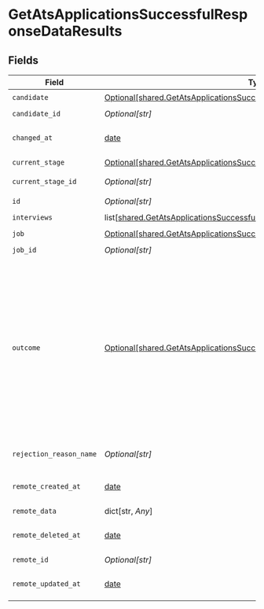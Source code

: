# GetAtsApplicationsSuccessfulResponseDataResults


## Fields

| Field                                                                                                                                                                                                                                                                                                                                                          | Type                                                                                                                                                                                                                                                                                                                                                           | Required                                                                                                                                                                                                                                                                                                                                                       | Description                                                                                                                                                                                                                                                                                                                                                    |
| -------------------------------------------------------------------------------------------------------------------------------------------------------------------------------------------------------------------------------------------------------------------------------------------------------------------------------------------------------------- | -------------------------------------------------------------------------------------------------------------------------------------------------------------------------------------------------------------------------------------------------------------------------------------------------------------------------------------------------------------- | -------------------------------------------------------------------------------------------------------------------------------------------------------------------------------------------------------------------------------------------------------------------------------------------------------------------------------------------------------------- | -------------------------------------------------------------------------------------------------------------------------------------------------------------------------------------------------------------------------------------------------------------------------------------------------------------------------------------------------------------- |
| `candidate`                                                                                                                                                                                                                                                                                                                                                    | [Optional[shared.GetAtsApplicationsSuccessfulResponseDataResultsCandidate]](undefined/models/shared/getatsapplicationssuccessfulresponsedataresultscandidate.md)                                                                                                                                                                                               | :heavy_check_mark:                                                                                                                                                                                                                                                                                                                                             | N/A                                                                                                                                                                                                                                                                                                                                                            |
| `candidate_id`                                                                                                                                                                                                                                                                                                                                                 | *Optional[str]*                                                                                                                                                                                                                                                                                                                                                | :heavy_check_mark:                                                                                                                                                                                                                                                                                                                                             | N/A                                                                                                                                                                                                                                                                                                                                                            |
| `changed_at`                                                                                                                                                                                                                                                                                                                                                   | [date](https://docs.python.org/3/library/datetime.html#date-objects)                                                                                                                                                                                                                                                                                           | :heavy_check_mark:                                                                                                                                                                                                                                                                                                                                             | YYYY-MM-DDTHH:mm:ss.sssZ<br/><br/>[](https://developer.mozilla.org/en-US/docs/Web/JavaScript/Reference/Global_Objects/Date/toISOString)                                                                                                                                                                                                                        |
| `current_stage`                                                                                                                                                                                                                                                                                                                                                | [Optional[shared.GetAtsApplicationsSuccessfulResponseDataResultsCurrentStage]](undefined/models/shared/getatsapplicationssuccessfulresponsedataresultscurrentstage.md)                                                                                                                                                                                         | :heavy_check_mark:                                                                                                                                                                                                                                                                                                                                             | N/A                                                                                                                                                                                                                                                                                                                                                            |
| `current_stage_id`                                                                                                                                                                                                                                                                                                                                             | *Optional[str]*                                                                                                                                                                                                                                                                                                                                                | :heavy_check_mark:                                                                                                                                                                                                                                                                                                                                             | ID of the current application stage                                                                                                                                                                                                                                                                                                                            |
| `id`                                                                                                                                                                                                                                                                                                                                                           | *Optional[str]*                                                                                                                                                                                                                                                                                                                                                | :heavy_check_mark:                                                                                                                                                                                                                                                                                                                                             | N/A                                                                                                                                                                                                                                                                                                                                                            |
| `interviews`                                                                                                                                                                                                                                                                                                                                                   | list[[shared.GetAtsApplicationsSuccessfulResponseDataResultsInterviews](undefined/models/shared/getatsapplicationssuccessfulresponsedataresultsinterviews.md)]                                                                                                                                                                                                 | :heavy_check_mark:                                                                                                                                                                                                                                                                                                                                             | N/A                                                                                                                                                                                                                                                                                                                                                            |
| `job`                                                                                                                                                                                                                                                                                                                                                          | [Optional[shared.GetAtsApplicationsSuccessfulResponseDataResultsJob]](undefined/models/shared/getatsapplicationssuccessfulresponsedataresultsjob.md)                                                                                                                                                                                                           | :heavy_check_mark:                                                                                                                                                                                                                                                                                                                                             | N/A                                                                                                                                                                                                                                                                                                                                                            |
| `job_id`                                                                                                                                                                                                                                                                                                                                                       | *Optional[str]*                                                                                                                                                                                                                                                                                                                                                | :heavy_check_mark:                                                                                                                                                                                                                                                                                                                                             | N/A                                                                                                                                                                                                                                                                                                                                                            |
| `outcome`                                                                                                                                                                                                                                                                                                                                                      | [Optional[shared.GetAtsApplicationsSuccessfulResponseDataResultsOutcome]](undefined/models/shared/getatsapplicationssuccessfulresponsedataresultsoutcome.md)                                                                                                                                                                                                   | :heavy_check_mark:                                                                                                                                                                                                                                                                                                                                             | Parsed status of the application. If Kombo identifies that the application was accepted and the candidate hired, it will be `HIRED`. If the application was rejected or the candidate declined, it will be `DECLINED`. If the application is still in process, it will be `PENDING`.<br/>Kombo will always try to deliver this infomation as reliably as possible. |
| `rejection_reason_name`                                                                                                                                                                                                                                                                                                                                        | *Optional[str]*                                                                                                                                                                                                                                                                                                                                                | :heavy_check_mark:                                                                                                                                                                                                                                                                                                                                             | Reason for the rejection of the candidate.                                                                                                                                                                                                                                                                                                                     |
| `remote_created_at`                                                                                                                                                                                                                                                                                                                                            | [date](https://docs.python.org/3/library/datetime.html#date-objects)                                                                                                                                                                                                                                                                                           | :heavy_check_mark:                                                                                                                                                                                                                                                                                                                                             | YYYY-MM-DDTHH:mm:ss.sssZ<br/><br/>[](https://developer.mozilla.org/en-US/docs/Web/JavaScript/Reference/Global_Objects/Date/toISOString)                                                                                                                                                                                                                        |
| `remote_data`                                                                                                                                                                                                                                                                                                                                                  | dict[str, *Any*]                                                                                                                                                                                                                                                                                                                                               | :heavy_check_mark:                                                                                                                                                                                                                                                                                                                                             | N/A                                                                                                                                                                                                                                                                                                                                                            |
| `remote_deleted_at`                                                                                                                                                                                                                                                                                                                                            | [date](https://docs.python.org/3/library/datetime.html#date-objects)                                                                                                                                                                                                                                                                                           | :heavy_check_mark:                                                                                                                                                                                                                                                                                                                                             | YYYY-MM-DDTHH:mm:ss.sssZ<br/><br/>[](https://developer.mozilla.org/en-US/docs/Web/JavaScript/Reference/Global_Objects/Date/toISOString)                                                                                                                                                                                                                        |
| `remote_id`                                                                                                                                                                                                                                                                                                                                                    | *Optional[str]*                                                                                                                                                                                                                                                                                                                                                | :heavy_check_mark:                                                                                                                                                                                                                                                                                                                                             | N/A                                                                                                                                                                                                                                                                                                                                                            |
| `remote_updated_at`                                                                                                                                                                                                                                                                                                                                            | [date](https://docs.python.org/3/library/datetime.html#date-objects)                                                                                                                                                                                                                                                                                           | :heavy_check_mark:                                                                                                                                                                                                                                                                                                                                             | YYYY-MM-DDTHH:mm:ss.sssZ<br/><br/>[](https://developer.mozilla.org/en-US/docs/Web/JavaScript/Reference/Global_Objects/Date/toISOString)                                                                                                                                                                                                                        |